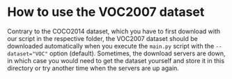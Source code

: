 # How to use the VOC2007 dataset

Contrary to the COCO2014 dataset, which you have to first download with our script in the respective folder, the VOC2007 dataset should be downloaded automatically when you execute the `main.py` script with the `--dataset="VOC"` option (default). Sometimes, the download servers are down, in which case you would need to get the dataset yourself and store it in this directory or try another time when the servers are up again.
